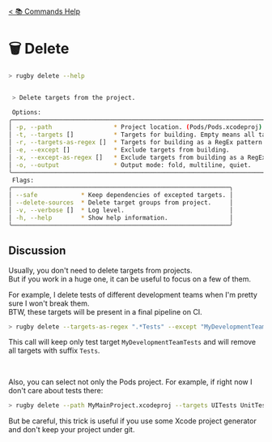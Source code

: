 [< 📚 Commands Help](README.md)

# 🗑️ Delete

```sh
> rugby delete --help
```

```sh

 > Delete targets from the project.

 Options:
╭────────────────────────────────────────────────────────────────────────────────╮
│ -p, --path                 * Project location. (Pods/Pods.xcodeproj)           │
│ -t, --targets []           * Targets for building. Empty means all targets.    │
│ -r, --targets-as-regex []  * Targets for building as a RegEx pattern.          │
│ -e, --except []            * Exclude targets from building.                    │
│ -x, --except-as-regex []   * Exclude targets from building as a RegEx pattern. │
│ -o, --output               * Output mode: fold, multiline, quiet.              │
╰────────────────────────────────────────────────────────────────────────────────╯
 Flags:
╭────────────────────────────────────────────────────────────╮
│ --safe            * Keep dependencies of excepted targets. │
│ --delete-sources  * Delete target groups from project.     │
│ -v, --verbose []  * Log level.                             │
│ -h, --help        * Show help information.                 │
╰────────────────────────────────────────────────────────────╯
```

## Discussion

Usually, you don't need to delete targets from projects.\
But if you work in a huge one, it can be useful to focus on a few of them.

For example, I delete tests of different development teams when I'm pretty sure I won't break them.\
BTW, these targets will be present in a final pipeline on CI.
```sh
> rugby delete --targets-as-regex ".*Tests" --except "MyDevelopmentTeamTests"
```
This call will keep only test target `MyDevelopmentTeamTests` and will remove all targets with suffix `Tests`.

<br>

Also, you can select not only the Pods project. For example, if right now I don't care about tests there:
```sh
> rugby delete --path MyMainProject.xcodeproj --targets UITests UnitTests
```
But be careful, this trick is useful if you use some Xcode project generator and don't keep your project under git.
